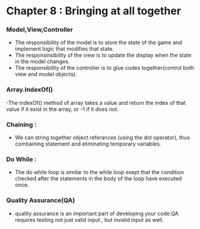 
# Chapter 8 : Bringing at all together

### Model,View,Controller

- The responsibility of the model is to store the state of the game and implement logic that modifies that state.
- The responsinsibility of the view is to update the display when the state in the model changes.
- The responsibility of the controller is to glue codes together(control both view and model objects).

### Array.IndexOf()

-The indexOf() method of array takes a value and return the index of that value if it exist in the array, or -1 if it does not.

### Chaining :

- We can string together object referances (using the dot operator), thus combaining statement and eliminating temporary variables.

### Do While :

- The do while loop is similar to the while loop exept that the condition checked after the statements in the body of the loop have executed once.

### Quality Assurance(QA)

- quality assurance is an important part of developing your code.QA requires testing not just valid input , but invalid input as well.
